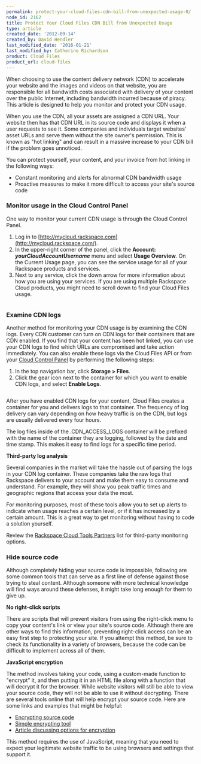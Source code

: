 ```yaml
---
permalink: protect-your-cloud-files-cdn-bill-from-unexpected-usage-0/
node_id: 2162
title: Protect Your Cloud Files CDN Bill from Unexpected Usage
type: article
created_date: '2012-09-14'
created_by: David Hendler
last_modified_date: '2016-01-21'
last_modified_by: Catherine Richardson
product: Cloud Files
product_url: cloud-files
---
```


When choosing to use the content delivery network (CDN) to
accelerate your website and the images and videos on that website, you
are responsible for all bandwidth costs associated with delivery of your
content over the public Internet, including bandwidth incurred because
of piracy. This article is designed to help you monitor and
protect your CDN usage.

When you use the CDN, all your assets are assigned a CDN URL. Your
website then has that CDN URL in its source code and displays it
when a user requests to see it. Some companies and
individuals target websites' asset URLs and serve them without the site
owner's permission. This is known as "hot linking" and can
result in a massive increase to your CDN bill if the problem goes
unnoticed.

You can protect yourself, your content, and your invoice from hot
linking in the following ways:

- Constant monitoring and alerts for abnormal CDN bandwidth usage
- Proactive measures to make it more difficult to access your site's
source code


### Monitor usage in the Cloud Control Panel

One way to monitor your current CDN usage is through the Cloud Control
Panel.

1.  Log in to [http://mycloud.rackspace.com](http://mycloud.rackspace.com/).
2.  In the upper-right corner of the panel, click the **Account:
    *yourCloudAccountUsername*** menu and select **Usage Overview**.
    On the Current Usage page, you can see the service usage for all of
    your Rackspace products and services.
3.  Next to any service, click the down arrow for more information about
    how you are using your services. If you are using multiple Rackspace
    Cloud products, you might need to scroll down to find your Cloud
    Files usage.

  <img src="https://8026b2e3760e2433679c-fffceaebb8c6ee053c935e8915a3fbe7.ssl.cf2.rackcdn.com/field/image/1560-2162-newimg.png" alt="" />

### Examine CDN logs

Another method for monitoring your CDN usage is by examining the CDN
logs. Every CDN customer can turn on CDN logs for their containers that
are CDN enabled. If you find that your content has been hot linked, you
can use your CDN logs to find which URLs are compromised and take action
immediately. You can also enable these logs via the Cloud Files API or
from your [Cloud Control Panel](http://mycloud.rackspace.com/) by
performing the following steps:

1. In the top navigation bar, click **Storage > Files**.
2. Click the gear icon next to the container for which you want to
enable CDN logs, and select **Enable Logs**.

  <img src="https://8026b2e3760e2433679c-fffceaebb8c6ee053c935e8915a3fbe7.ssl.cf2.rackcdn.com/field/image/1560-2162-newimg2.png" alt="" />

After you have enabled CDN logs for your content, Cloud Files creates a
container for you and delivers logs to that container.  The frequency of
log delivery can vary depending on how heavy traffic is on the CDN, but
logs are usually delivered every four hours.

The log files inside of the .CDN_ACCESS_LOGS container will be
prefixed with the name of the container they are logging, followed by
the date and time stamp. This makes it easy to find logs for a specific
time period.

**Third-party log analysis**

Several companies in the market will take the hassle out of parsing the
logs in your CDN log container.  These companies take the raw logs that
Rackspace delivers to your account and make them easy to consume and
understand.  For example, they will show you peak traffic times and
geographic regions that access your data the most.

For monitoring purposes, most of these tools allow you to set up alerts
to indicate when usage reaches a certain level, or if it has increased
by a certain amount.  This is a great way to get monitoring without
having to code a solution yourself.

Review the [Rackspace Cloud Tools Partners](https://cloudtools.rackspace.com/home) list for third-party monitoring options.

### Hide source code

Although completely hiding your source code is impossible, following are
some common tools that can serve as a first line of defense against
those trying to steal content.  Although someone with more technical
knowledge will find ways around these defenses, it might take long
enough for them to give up.

**No right-click scripts**

There are scripts that will prevent visitors from using the right-click
menu to copy your content's link or view your site's source code.
Although there are other ways to find this information, preventing
right-click access can be an easy first step to protecting your site.
If you attempt this method, be sure to check its functionality in a
variety of browsers, because the code can be difficult to implement
across all of them.

**JavaScript encryption**

The method involves taking your code, using a custom-made function to
"encrypt" it, and then putting it in an HTML file along with a function
that will decrypt it for the browser. While website visitors will still
be able to view your source code, they will not be able to use it
without decrypting.  There are several tools online that will help
encrypt your source code.  Here are some links and examples that might
be helpful:

-   [Encrypting source code](http://www.blackbeltcoder.com/Articles/mfc/encrypting-source-code)
-   [Simple encrypting tool](http://www.webtoolhub.com/tn561359-html-encrypter.aspx)<span> </span>
-   [Article discussing options for encryption](http://www.htmlguard.com/articles/about-html-source-code-encryption/)

This method requires the use of JavaScript, meaning that you need to
expect your legitimate website traffic to be using browsers and settings
that support it.
